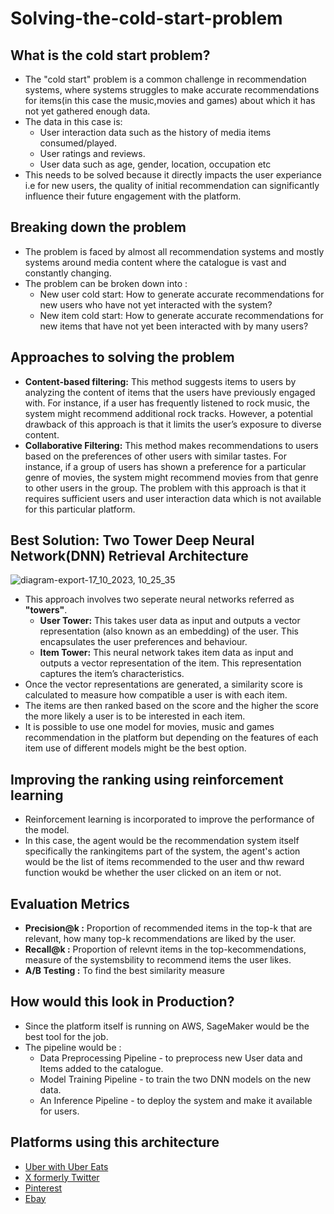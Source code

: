 # Solving-the-cold-start-problem
## What is the cold start problem? 
- The "cold start" problem is a common challenge in recommendation systems, where systems struggles to make accurate recommendations for items(in this case the music,movies and games) about which it has not yet gathered enough data.
- The data in this case is:
  - User interaction data such as the history of media items consumed/played.
  - User ratings and reviews.
  - User data such as age, gender, location, occupation etc
- This needs to be solved because it directly impacts the user experiance i.e for new users, the quality of initial recommendation can significantly influence their future engagement with the platform.

## Breaking down the problem
- The problem is faced by almost all recommendation systems and mostly systems around media content where the catalogue is vast and constantly changing.
- The problem can be broken down into :
  - New user cold start: How to generate accurate recommendations for new users who have not yet interacted with the system?
  - New item cold start: How to generate accurate recommendations for new items that have not yet been interacted with by many users?

## Approaches to solving the problem
- **Content-based filtering:** This method suggests items to users by analyzing the content of items that the users have previously engaged with. For instance, if a user has frequently listened to rock music, the system might recommend additional rock tracks. However, a potential drawback of this approach is that it limits the user’s exposure to diverse content.
- **Collaborative Filtering:** This method makes recommendations to users based on the preferences of other users with similar tastes. For instance, if a group of users has shown a preference for a particular genre of movies, the system might recommend movies from that genre to other users in the group. The problem with this approach is that it requires sufficient users and user interaction data which is not available for this particular platform.

## Best Solution: Two Tower Deep Neural Network(DNN) Retrieval Architecture

![diagram-export-17_10_2023, 10_25_35](https://github.com/KevKibe/Solving-the-cold-start-problem/assets/86055894/eb32b28c-e4c5-46da-a67d-9924a2e6e88c)


- This approach involves two seperate neural networks referred as **"towers"**.
  - **User Tower:** This takes user data as input and outputs a vector representation (also known as an embedding) of the user. This encapsulates the user 
     preferences and behaviour.
  - **Item Tower:** This neural network takes item data as input and outputs a vector representation of the item. This representation captures the item’s 
    characteristics.
- Once the vector representations are generated, a similarity score is calculated to measure how compatible a user is with each item.
- The items are then ranked based on the score and the higher the score the more likely a user is to be interested in each item.
- It is possible to use one model for movies, music and games recommendation in the platform but depending on the features of each item use of different models might be the best option.
  
## Improving the ranking using reinforcement learning
- Reinforcement learning is incorporated to improve the performance of the model.
- In this case, the agent would be the recommendation system itself specifically the rankingitems part of the system, the agent's action would be the list of items recommended to the user and thw reward function woukd be whether the user clicked on an item or not.
  
## Evaluation Metrics
- **Precision@k :** Proportion of recommended items in the top-k that are relevant, how many top-k recommendations are liked by the user.
- **Recall@k :** Proportion of relevnt items in the top-kecommendations, measure of the systemsbility to recommend items the user likes.
- **A/B Testing :** To find the best similarity measure

## How would this look in Production?
- Since the platform itself is running on AWS, SageMaker would be the best tool for the job.
- The pipeline would be :
   - Data Preprocessing Pipeline - to preprocess new User data and Items added to the catalogue.
   - Model Training Pipeline - to train the two DNN models on the new data.
   - An Inference Pipeline - to deploy the system and make it available for users.

## Platforms using this architecture
- [Uber with Uber Eats](https://www.uber.com/en-KE/blog/innovative-recommendation-applications-using-two-tower-embeddings/)
-  [X formerly Twitter](https://blog.twitter.com/engineering/en_us/topics/insights/2022/model-based-candidate-generation-for-account-recommendations)
-  [Pinterest](https://medium.com/pinterest-engineering/pinterest-home-feed-unified-lightweight-scoring-a-two-tower-approach-b3143ac70b55)
-  [Ebay](https://arxiv.org/pdf/2102.06156.pdf)
